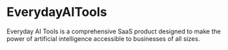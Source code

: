 # EverydayAITools
Everyday AI Tools is a comprehensive SaaS product designed to make the power of artificial intelligence accessible to businesses of all sizes.
